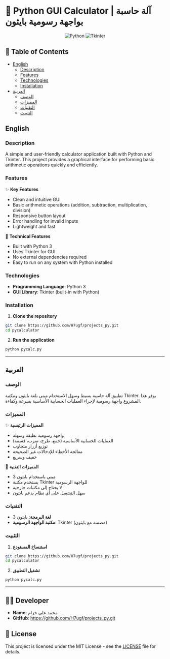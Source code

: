 # 🧮 Python GUI Calculator | آلة حاسبة بواجهة رسومية بايثون

<div align="center">

![Python](https://img.shields.io/badge/Python-3776AB?style=for-the-badge&logo=python&logoColor=white)
![Tkinter](https://img.shields.io/badge/Tkinter-FFCA28?style=for-the-badge&logo=python&logoColor=black)

</div>

## 📝 Table of Contents
- [English](#english)
  - [Description](#description)
  - [Features](#features)
  - [Technologies](#technologies)
  - [Installation](#installation)
- [العربية](#العربية)
  - [الوصف](#الوصف)
  - [المميزات](#المميزات)
  - [التقنيات](#التقنيات)
  - [التثبيت](#التثبيت)

## English

### Description
A simple and user-friendly calculator application built with Python and Tkinter. This project provides a graphical interface for performing basic arithmetic operations quickly and efficiently.

### Features
✨ **Key Features**
- Clean and intuitive GUI
- Basic arithmetic operations (addition, subtraction, multiplication, division)
- Responsive button layout
- Error handling for invalid inputs
- Lightweight and fast

🚀 **Technical Features**
- Built with Python 3
- Uses Tkinter for GUI
- No external dependencies required
- Easy to run on any system with Python installed

### Technologies
- **Programming Language**: Python 3
- **GUI Library**: Tkinter (built-in with Python)

### Installation
1. **Clone the repository**
```bash
git clone https://github.com/H7ugf/projects_py.git
cd pycalculator
```

2. **Run the application**
```bash
python pycalc.py
```

---

## العربية

### الوصف
تطبيق آلة حاسبة بسيط وسهل الاستخدام مبني بلغة بايثون ومكتبة Tkinter. يوفر هذا المشروع واجهة رسومية لإجراء العمليات الحسابية الأساسية بسرعة وكفاءة.

### المميزات
✨ **المميزات الرئيسية**
- واجهة رسومية نظيفة وسهلة
- العمليات الحسابية الأساسية (جمع، طرح، ضرب، قسمة)
- توزيع أزرار متجاوب
- معالجة الأخطاء للإدخالات غير الصحيحة
- خفيف وسريع

🚀 **المميزات التقنية**
- مبني باستخدام بايثون 3
- يستخدم مكتبة Tkinter للواجهة الرسومية
- لا يحتاج إلى مكتبات خارجية
- سهل التشغيل على أي نظام يدعم بايثون

### التقنيات
- **لغة البرمجة**: بايثون 3
- **مكتبة الواجهة الرسومية**: Tkinter (مضمنة مع بايثون)

### التثبيت
1. **استنساخ المستودع**
```bash
git clone https://github.com/H7ugf/projects_py.git
cd pycalculator
```

2. **تشغيل التطبيق**
```bash
python pycalc.py
```

---

## 👨‍💻 Developer
- **Name**: محمد علي حزام
- **GitHub**: https://github.com/H7ugf/projects_py.git

## 📄 License
This project is licensed under the MIT License - see the [LICENSE](LICENSE) file for details. 
